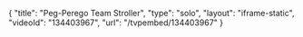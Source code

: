 {
    "title": "Peg-Perego Team Stroller",
    "type": "solo",
    "layout": "iframe-static",
    "videoId": "134403967",
    "url": "\/tvpembed\/134403967"
}